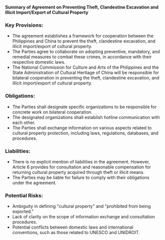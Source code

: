 **Summary of Agreement on Preventing Theft, Clandestine Excavation and Illicit Import/Export of Cultural Property**

### Key Provisions:

*   The agreement establishes a framework for cooperation between the Philippines and China to prevent the theft, clandestine excavation, and illicit import/export of cultural property.
*   The Parties agree to collaborate on adopting preventive, mandatory, and remedial measures to combat these crimes, in accordance with their respective domestic laws.
*   The National Commission for Culture and Arts of the Philippines and the State Administration of Cultural Heritage of China will be responsible for bilateral cooperation in preventing the theft, clandestine excavation, and illicit import/export of cultural property.

### Obligations:

*   The Parties shall designate specific organizations to be responsible for concrete work on bilateral cooperation.
*   The designated organizations shall establish hotline communication with each other.
*   The Parties shall exchange information on various aspects related to cultural property protection, including laws, regulations, databases, and procedures.

### Liabilities:

*   There is no explicit mention of liabilities in the agreement. However, Article 6 provides for consultation and reasonable compensation for returning cultural property acquired through theft or illicit means.
*   The Parties may be liable for failure to comply with their obligations under the agreement.

### Potential Risks:

*   Ambiguity in defining "cultural property" and "prohibited from being exported."
*   Lack of clarity on the scope of information exchange and consultation procedures.
*   Potential conflicts between domestic laws and international conventions, such as those related to UNESCO and UNIDROIT.